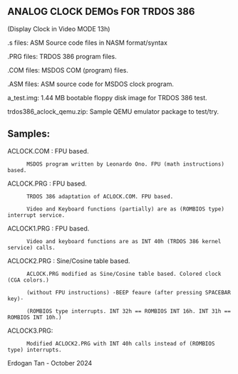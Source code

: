 ## ANALOG CLOCK DEMOs FOR TRDOS 386
(Display Clock in Video MODE 13h)

.s files: 
         ASM Source code files in NASM format/syntax
         
.PRG files:
         TRDOS 386 program files.
         
.COM files:
         MSDOS COM (program) files.
         
.ASM files:
         ASM source code for MSDOS clock program.

a_test.img:
         1.44 MB bootable floppy disk image for TRDOS 386 test.

trdos386_aclock_qemu.zip:
         Sample QEMU emulator package to test/try.

## Samples:
   ACLOCK.COM : FPU based.
   
          MSDOS program written by Leonardo Ono. FPU (math instructions) based.
          
   ACLOCK.PRG : FPU based.
   
          TRDOS 386 adaptation of ACLOCK.COM. FPU based.
          
          Video and Keyboard functions (partially) are as (ROMBIOS type) interrupt service. 
          
   ACLOCK1.PRG : FPU based.
   
          Video and keyboard functions are as INT 40h (TRDOS 386 kernel service) calls.
          
   ACLOCK2.PRG : Sine/Cosine table based.
   
          ACLOCK.PRG modified as Sine/Cosine table based. Colored clock (CGA colors.)
          
          (without FPU instructions) -BEEP feaure (after pressing SPACEBAR key)-
          
          (ROMBIOS type interrupts. INT 32h == ROMBIOS INT 16h. INT 31h == ROMBIOS INT 10h.) 
          
   ACLOCK3.PRG:
   
          Modified ACLOCK2.PRG with INT 40h calls instead of (ROMBIOS type) interrupts.

   Erdogan Tan - October 2024
       
